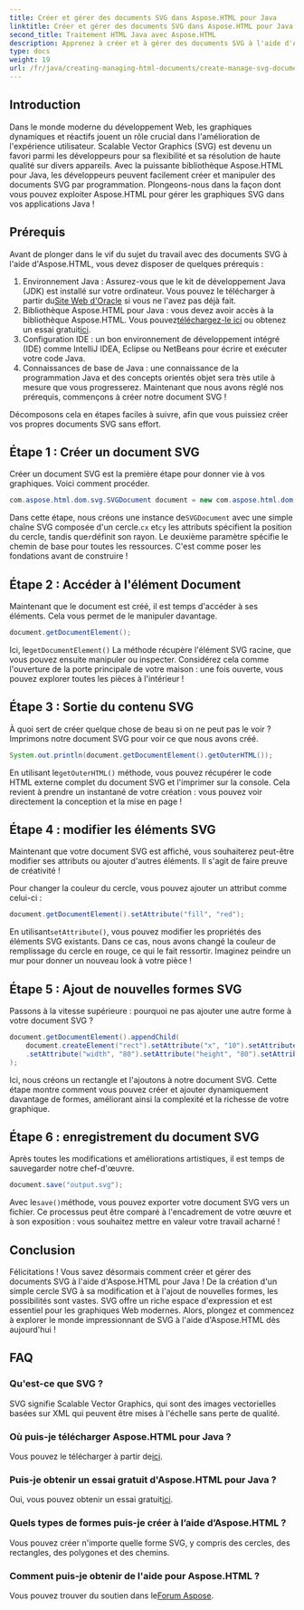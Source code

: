 ```yaml
---
title: Créer et gérer des documents SVG dans Aspose.HTML pour Java
linktitle: Créer et gérer des documents SVG dans Aspose.HTML pour Java
second_title: Traitement HTML Java avec Aspose.HTML
description: Apprenez à créer et à gérer des documents SVG à l'aide d'Aspose.HTML pour Java ! Ce guide complet couvre tout, de la création de base à la manipulation avancée.
type: docs
weight: 19
url: /fr/java/creating-managing-html-documents/create-manage-svg-documents/
---
```

## Introduction
Dans le monde moderne du développement Web, les graphiques dynamiques et réactifs jouent un rôle crucial dans l'amélioration de l'expérience utilisateur. Scalable Vector Graphics (SVG) est devenu un favori parmi les développeurs pour sa flexibilité et sa résolution de haute qualité sur divers appareils. Avec la puissante bibliothèque Aspose.HTML pour Java, les développeurs peuvent facilement créer et manipuler des documents SVG par programmation. Plongeons-nous dans la façon dont vous pouvez exploiter Aspose.HTML pour gérer les graphiques SVG dans vos applications Java !
## Prérequis
Avant de plonger dans le vif du sujet du travail avec des documents SVG à l'aide d'Aspose.HTML, vous devez disposer de quelques prérequis :
1.  Environnement Java : Assurez-vous que le kit de développement Java (JDK) est installé sur votre ordinateur. Vous pouvez le télécharger à partir du[Site Web d'Oracle](https://www.oracle.com/java/technologies/javase-jdk11-downloads.html) si vous ne l'avez pas déjà fait.
2.  Bibliothèque Aspose.HTML pour Java : vous devez avoir accès à la bibliothèque Aspose.HTML. Vous pouvez[téléchargez-le ici](https://releases.aspose.com/html/java/) ou obtenez un essai gratuit[ici](https://releases.aspose.com/).
3. Configuration IDE : un bon environnement de développement intégré (IDE) comme IntelliJ IDEA, Eclipse ou NetBeans pour écrire et exécuter votre code Java.
4. Connaissances de base de Java : une connaissance de la programmation Java et des concepts orientés objet sera très utile à mesure que vous progresserez.
Maintenant que nous avons réglé nos prérequis, commençons à créer notre document SVG !

Décomposons cela en étapes faciles à suivre, afin que vous puissiez créer vos propres documents SVG sans effort.
## Étape 1 : Créer un document SVG
Créer un document SVG est la première étape pour donner vie à vos graphiques. Voici comment procéder.

```java
com.aspose.html.dom.svg.SVGDocument document = new com.aspose.html.dom.svg.SVGDocument("<svg xmlns='http://www.w3.org/2000/svg'><circle cx='50' cy='50' r='40'/></svg>", ".");
```

 Dans cette étape, nous créons une instance de`SVGDocument` avec une simple chaîne SVG composée d'un cercle.`cx` et`cy` les attributs spécifient la position du cercle, tandis que`r`définit son rayon. Le deuxième paramètre spécifie le chemin de base pour toutes les ressources. C'est comme poser les fondations avant de construire !
## Étape 2 : Accéder à l'élément Document
Maintenant que le document est créé, il est temps d'accéder à ses éléments. Cela vous permet de le manipuler davantage.

```java
document.getDocumentElement();
```

 Ici, le`getDocumentElement()` La méthode récupère l'élément SVG racine, que vous pouvez ensuite manipuler ou inspecter. Considérez cela comme l'ouverture de la porte principale de votre maison : une fois ouverte, vous pouvez explorer toutes les pièces à l'intérieur !
## Étape 3 : Sortie du contenu SVG
À quoi sert de créer quelque chose de beau si on ne peut pas le voir ? Imprimons notre document SVG pour voir ce que nous avons créé.

```java
System.out.println(document.getDocumentElement().getOuterHTML());
```

 En utilisant le`getOuterHTML()` méthode, vous pouvez récupérer le code HTML externe complet du document SVG et l'imprimer sur la console. Cela revient à prendre un instantané de votre création : vous pouvez voir directement la conception et la mise en page !
## Étape 4 : modifier les éléments SVG
Maintenant que votre document SVG est affiché, vous souhaiterez peut-être modifier ses attributs ou ajouter d'autres éléments. Il s'agit de faire preuve de créativité !

Pour changer la couleur du cercle, vous pouvez ajouter un attribut comme celui-ci :
```java
document.getDocumentElement().setAttribute("fill", "red");
```

 En utilisant`setAttribute()`, vous pouvez modifier les propriétés des éléments SVG existants. Dans ce cas, nous avons changé la couleur de remplissage du cercle en rouge, ce qui le fait ressortir. Imaginez peindre un mur pour donner un nouveau look à votre pièce !
## Étape 5 : Ajout de nouvelles formes SVG
Passons à la vitesse supérieure : pourquoi ne pas ajouter une autre forme à votre document SVG ? 

```java
document.getDocumentElement().appendChild(
    document.createElement("rect").setAttribute("x", "10").setAttribute("y", "10")
    .setAttribute("width", "80").setAttribute("height", "80").setAttribute("fill", "blue")
);
```

Ici, nous créons un rectangle et l'ajoutons à notre document SVG. Cette étape montre comment vous pouvez créer et ajouter dynamiquement davantage de formes, améliorant ainsi la complexité et la richesse de votre graphique.
## Étape 6 : enregistrement du document SVG
Après toutes les modifications et améliorations artistiques, il est temps de sauvegarder notre chef-d'œuvre.

```java
document.save("output.svg");
```

 Avec le`save()`méthode, vous pouvez exporter votre document SVG vers un fichier. Ce processus peut être comparé à l'encadrement de votre œuvre et à son exposition : vous souhaitez mettre en valeur votre travail acharné !
## Conclusion
Félicitations ! Vous savez désormais comment créer et gérer des documents SVG à l'aide d'Aspose.HTML pour Java ! De la création d'un simple cercle SVG à sa modification et à l'ajout de nouvelles formes, les possibilités sont vastes. SVG offre un riche espace d'expression et est essentiel pour les graphiques Web modernes. Alors, plongez et commencez à explorer le monde impressionnant de SVG à l'aide d'Aspose.HTML dès aujourd'hui !
## FAQ
### Qu'est-ce que SVG ?
SVG signifie Scalable Vector Graphics, qui sont des images vectorielles basées sur XML qui peuvent être mises à l'échelle sans perte de qualité.
### Où puis-je télécharger Aspose.HTML pour Java ?
 Vous pouvez le télécharger à partir de[ici](https://releases.aspose.com/html/java/).
### Puis-je obtenir un essai gratuit d'Aspose.HTML pour Java ?
 Oui, vous pouvez obtenir un essai gratuit[ici](https://releases.aspose.com/).
### Quels types de formes puis-je créer à l’aide d’Aspose.HTML ?
Vous pouvez créer n'importe quelle forme SVG, y compris des cercles, des rectangles, des polygones et des chemins.
### Comment puis-je obtenir de l'aide pour Aspose.HTML ?
Vous pouvez trouver du soutien dans le[Forum Aspose](https://forum.aspose.com/c/html/29).